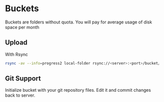 # Buckets

Buckets are folders without quota. You will pay for average usage of disk space per month

## Upload

With Rsync

```bash
rsync -av --info=progress2 local-folder rsync://<server>:<port>/bucket/<bucket-id>
```

## Git Support

Initialize bucket with your git repository files. Edit it and commit changes back to server.